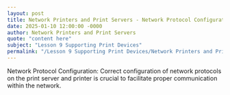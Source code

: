 ```yaml
---
layout: post
title: Network Printers and Print Servers - Network Protocol Configuration
date: 2025-01-10 12:00:00 -0000
author: Network Printers and Print Servers
quote: "content here"
subject: "Lesson 9 Supporting Print Devices"
permalink: "/Lesson 9 Supporting Print Devices/Network Printers and Print Servers/Network Printers and Print Servers - Network Protocol Configuration"
---
```


Network Protocol Configuration: Correct configuration of network protocols on the print server and printer is crucial to facilitate proper communication within the network.

